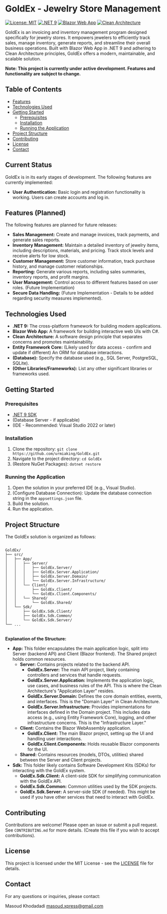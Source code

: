 # GoldEx - Jewelry Store Management

[![License: MIT](https://img.shields.io/badge/License-MIT-yellow.svg)](https://opensource.org/licenses/MIT)
[![.NET 9](https://img.shields.io/badge/.NET-9.0-blueviolet)](https://dotnet.microsoft.com/en-us/platform/get-started/get-9-sdk)
[![Blazor Web App](https://img.shields.io/badge/Blazor-WebAssembly-brightgreen)](https://dotnet.microsoft.com/en-us/apps/aspnet/web-apps/blazor)
[![Clean Architecture](https://img.shields.io/badge/Architecture-Clean-orange)](https://blog.cleancoder.com/uncle-bob-the-clean-architecture/)

GoldEx is an invoicing and inventory management program designed specifically for jewelry stores. It empowers jewelers to efficiently track sales, manage inventory, generate reports, and streamline their overall business operations. Built with Blazor Web App in .NET 9 and adhering to Clean Architecture principles, GoldEx offers a modern, maintainable, and scalable solution.

**Note: This project is currently under active development.  Features and functionality are subject to change.**

## Table of Contents

- [Features](#features)
- [Technologies Used](#technologies-used)
- [Getting Started](#getting-started)
    - [Prerequisites](#prerequisites)
    - [Installation](#installation)
    - [Running the Application](#running-the-application)
- [Project Structure](#project-structure)
- [Contributing](#contributing)
- [License](#license)
- [Contact](#contact)

## Current Status

GoldEx is in its early stages of development.  The following features are currently implemented:

* **User Authentication:** Basic login and registration functionality is working. Users can create accounts and log in.

## Features (Planned)

The following features are planned for future releases:

- **Sales Management:** Create and manage invoices, track payments, and generate sales reports.
- **Inventory Management:**  Maintain a detailed inventory of jewelry items, including descriptions, materials, and pricing.  Track stock levels and receive alerts for low stock.
- **Customer Management:** Store customer information, track purchase history, and manage customer relationships.
- **Reporting:** Generate various reports, including sales summaries, inventory reports, and profit margins.
- **User Management:** Control access to different features based on user roles. (Future Implementation)
- **Secure Data Handling:**  (Future Implementation -  Details to be added regarding security measures implemented).

## Technologies Used

- **.NET 9:** The cross-platform framework for building modern applications.
- **Blazor Web App:** A framework for building interactive web UIs with C#.
- **Clean Architecture:** A software design principle that separates concerns and promotes maintainability.
- **Entity Framework Core:** (Likely used for data access - confirm and update if different) An ORM for database interactions.
- **(Database):**  Specify the database used (e.g., SQL Server, PostgreSQL, SQLite).
- **(Other Libraries/Frameworks):** List any other significant libraries or frameworks used.

## Getting Started

### Prerequisites

- [.NET 9 SDK](https://dotnet.microsoft.com/en-us/platform/get-started/get-9-sdk)
- (Database Server - if applicable)
- (IDE - Recommended: Visual Studio 2022 or later)

### Installation

1. Clone the repository: `git clone https://github.com/urmiaking/GoldEx.git`
2. Navigate to the project directory: `cd GoldEx`
3. (Restore NuGet Packages): `dotnet restore`

### Running the Application

1. Open the solution in your preferred IDE (e.g., Visual Studio).
2. (Configure Database Connection): Update the database connection string in the `appsettings.json` file.
3. Build the solution.
4. Run the application.

## Project Structure

The GoldEx solution is organized as follows:

<pre>
<code>
GoldEx/
├── src/
│   ├── App/
│   │   ├── Server/
│   │   │   ├── GoldEx.Server/
│   │   │   ├── GoldEx.Server.Application/
│   │   │   ├── GoldEx.Server.Domain/
│   │   │   └── GoldEx.Server.Infrastructure/
│   │   └── Client/
│   │       ├── GoldEx.Client/
│   │       └── GoldEx.Client.Components/
│   │   └── Shared/
│   │       └── GoldEx.Shared/
│   └── Sdk/
│       ├── GoldEx.Sdk.Client/
│       ├── GoldEx.Sdk.Common/
│       └── GoldEx.Sdk.Server/
└── ...
</code>
</pre>

**Explanation of the Structure:**

* **App:** This folder encapsulates the main application logic, split into Server (backend API) and Client (Blazor frontend).  The Shared project holds common resources.
    * **Server:** Contains projects related to the backend API.
        * **GoldEx.Server:** The main API project, likely containing controllers and services that handle requests.
        * **GoldEx.Server.Application:** Implements the application logic, use cases, and business rules of the API.  This is where the Clean Architecture's "Application Layer" resides.
        * **GoldEx.Server.Domain:** Defines the core domain entities, events, and interfaces. This is the "Domain Layer" in Clean Architecture.
        * **GoldEx.Server.Infrastructure:** Provides implementations for interfaces defined in the Domain project.  This includes data access (e.g., using Entity Framework Core), logging, and other infrastructure concerns.  This is the "Infrastructure Layer."
    * **Client:** Contains the Blazor WebAssembly application.
        * **GoldEx.Client:** The main Blazor project, setting up the UI and handling user interactions.
        * **GoldEx.Client.Components:** Holds reusable Blazor components for the UI.
    * **Shared:** Contains resources (models, DTOs, utilities) shared between the Server and Client projects.
* **Sdk:**  This folder likely contains Software Development Kits (SDKs) for interacting with the GoldEx system.
    * **GoldEx.Sdk.Client:**  A client-side SDK for simplifying communication with the GoldEx API.
    * **GoldEx.Sdk.Common:** Common utilities used by the SDK projects.
    * **GoldEx.Sdk.Server:** A server-side SDK (if needed).  This might be used if you have other services that need to interact with GoldEx.

## Contributing

Contributions are welcome! Please open an issue or submit a pull request.  See `CONTRIBUTING.md` for more details. (Create this file if you wish to accept contributions).

## License

This project is licensed under the MIT License - see the [LICENSE](LICENSE) file for details.

## Contact

For any questions or inquiries, please contact:

Masoud Khodadadi
masoud.xpress@gmail.com
